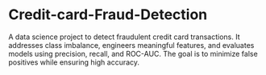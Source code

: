 # Credit-card-Fraud-Detection
A data science project to detect fraudulent credit card transactions. It addresses class imbalance, engineers meaningful features, and evaluates models using precision, recall, and ROC-AUC. The goal is to minimize false positives while ensuring high accuracy.
